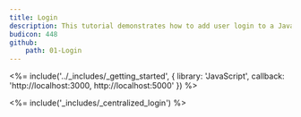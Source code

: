 ```yaml
---
title: Login
description: This tutorial demonstrates how to add user login to a Javascript application using Auth0.
budicon: 448
github:
    path: 01-Login
---
```

<%= include('../_includes/_getting_started', { library: 'JavaScript', callback: 'http://localhost:3000, http://localhost:5000' }) %>

<%= include('_includes/_centralized_login') %>
